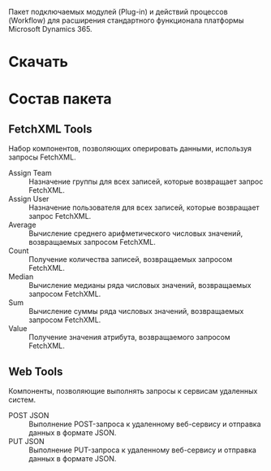 Пакет подключаемых модулей (Plug-in) и действий процессов (Workflow) для расширения стандартного функционала платформы Microsoft Dynamics 365.

# Скачать



# Состав пакета

## FetchXML Tools

Набор компонентов, позволяющих оперировать данными, используя запросы FetchXML.

<dl>
<dt>Assign Team</dt>
<dd>Назначение группы для всех записей, которые возвращает запрос FetchXML.</dd>
<dt>Assign User</dt>
<dd>Назначение пользователя для всех записей, которые возвращает запрос FetchXML.</dd>
<dt>Average</dt>
<dd>Вычисление среднего арифметического числовых значений, возвращаемых запросом FetchXML.</dd>
<dt>Count</dt>
<dd>Получение количества записей, возвращаемых запросом FetchXML.</dd>
<dt>Median</dt>
<dd>Вычисление медианы ряда числовых значений, возвращаемых запросом FetchXML.</dd>
<dt>Sum</dt>
<dd>Вычисление суммы ряда числовых значений, возвращаемых запросом FetchXML.</dd>
<dt>Value</dt>
<dd>Получение значения атрибута, возвращаемого запросом FetchXML.</dd>
</dl>


## Web Tools

Компоненты, позволяющие выполнять запросы к сервисам удаленных систем.

<dl>
<dt>POST JSON</dt>
<dd>Выполнение POST-запроса к удаленному веб-сервису и отправка данных в формате JSON.</dd>
<dt>PUT JSON</dt>
<dd>Выполнение PUT-запроса к удаленному веб-сервису и отправка данных в формате JSON.</dd>
</dl>